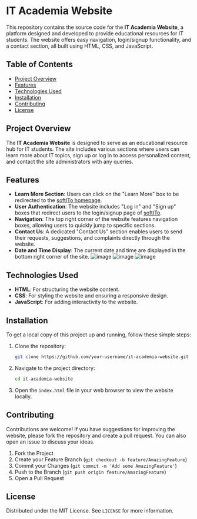 # IT Academia Website

This repository contains the source code for the **IT Academia Website**, a platform designed and developed to provide educational resources for IT students. The website offers easy navigation, login/signup functionality, and a contact section, all built using HTML, CSS, and JavaScript.

## Table of Contents

- [Project Overview](#project-overview)
- [Features](#features)
- [Technologies Used](#technologies-used)
- [Installation](#installation)
- [Contributing](#contributing)
- [License](#license)

## Project Overview

The **IT Academia Website** is designed to serve as an educational resource hub for IT students. The site includes various sections where users can learn more about IT topics, sign up or log in to access personalized content, and contact the site administrators with any queries.

## Features

- **Learn More Section**: Users can click on the "Learn More" box to be redirected to the [softITo homepage](#).
- **User Authentication**: The website includes "Log in" and "Sign up" boxes that redirect users to the login/signup page of [softITo](#).
- **Navigation**: The top right corner of the website features navigation boxes, allowing users to quickly jump to specific sections.
- **Contact Us**: A dedicated "Contact Us" section enables users to send their requests, suggestions, and complaints directly through the website.
- **Date and Time Display**: The current date and time are displayed in the bottom right corner of the site.
  ![image](https://github.com/user-attachments/assets/fc9d4a22-d5c6-432d-8419-8f149b1f9469)
  ![image](https://github.com/user-attachments/assets/f34f4c0d-8bc5-4185-9eb3-1573d7f6cf68)
  ![image](https://github.com/user-attachments/assets/9e2390b6-90b2-404d-8c00-d6fd7581b936)

## Technologies Used

- **HTML**: For structuring the website content.
- **CSS**: For styling the website and ensuring a responsive design.
- **JavaScript**: For adding interactivity to the website.

## Installation

To get a local copy of this project up and running, follow these simple steps:

1. Clone the repository:

    ```bash
    git clone https://github.com/your-username/it-academia-website.git
    ```

2. Navigate to the project directory:

    ```bash
    cd it-academia-website
    ```

3. Open the `index.html` file in your web browser to view the website locally.

## Contributing

Contributions are welcome! If you have suggestions for improving the website, please fork the repository and create a pull request. You can also open an issue to discuss your ideas.

1. Fork the Project
2. Create your Feature Branch (`git checkout -b feature/AmazingFeature`)
3. Commit your Changes (`git commit -m 'Add some AmazingFeature'`)
4. Push to the Branch (`git push origin feature/AmazingFeature`)
5. Open a Pull Request

## License

Distributed under the MIT License. See `LICENSE` for more information.
